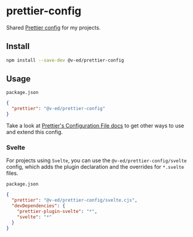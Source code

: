 # prettier-config

Shared [Prettier config](https://prettier.io/docs/en/configuration.html) for my projects.

## Install

```bash
npm install --save-dev @v-ed/prettier-config
```

## Usage

`package.json`

```json
{
  "prettier": "@v-ed/prettier-config"
}
```

Take a look at [Prettier's Configuration File docs](https://prettier.io/docs/en/configuration.html) to get other ways to use and extend this config.

### Svelte

For projects using `Svelte`, you can use the `@v-ed/prettier-config/svelte` config, which adds the plugin declaration and the overrides for `*.svelte` files.

`package.json`

```json
{
  "prettier": "@v-ed/prettier-config/svelte.cjs",
  "devDependencies": {
    "prettier-plugin-svelte": "*",
    "svelte": "*"
  }
}
```
